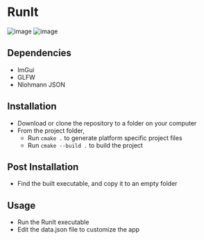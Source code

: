 # RunIt

![image](https://github.com/user-attachments/assets/8d700662-ee6e-4b66-94e8-42e6e9dfd40b)
![image](https://github.com/user-attachments/assets/0444552c-9a94-477d-b36c-57c9baaacdcd)

## Dependencies
 * ImGui
 * GLFW
 * Nlohmann JSON

## Installation
 * Download or clone the repository to a folder on your computer
 * From the project folder,
    * Run `cmake .` to generate platform specific project files
    * Run `cmake --build .` to build the project

## Post Installation
  * Find the built executable, and copy it to an empty folder
    
## Usage
 * Run the RunIt executable
 * Edit the data.json file to customize the app
